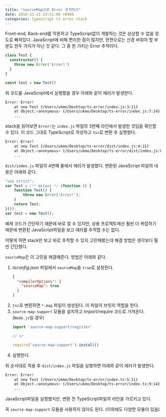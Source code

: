 ```yaml
---
title: "sourceMap으로 Error 추적하기"
date: 2018-11-21 23:51:00 +0900
categories: typescript ts error stack
---
```


Front-end, Back-end를 막론하고 TypeScript없이 개발하는 것은 상상할 수 없을 정도로 빠져있다. JavaScript에 비해 편리한 점이 많지만, 한편으로는 신경 써줘야 할 부분도 한두 가지가 아닌 것 같다. 그 중 한 가지는 Error 추적이다.

```ts
class Test {
  constructor() {
    throw new Error('Error!')
  }
}

const test = new Test()
```

위 코드를 JavaScript에서 실행했을 경우 아래와 같이 에러가 발생한다.

```bash
Error: Error!
    at new Test (/Users/ukmo/Desktop/ts-error/index.js:3:11)
    at Object.<anonymous> (/Users/ukmo/Desktop/ts-error/index.js:7:14)
    ...
```

stack을 읽어보면 `Error!`는 `index.js` 파일의 3번째 라인에서 발생한 것임을 확인할 수 있다. 이 코드 그대로 TypeScript로 작성하고 `tsc`로 변환 후 실행했다.

```bash
Error: Error!
    at new Test (/Users/ukmo/Desktop/ts-error/dist/index.js:4:15)
    at Object.<anonymous> (/Users/ukmo/Desktop/ts-error/dist/index.js:8:12)
    ...
```

`dist/index.js` 파일의 4번째 줄에서 에러가 발생했다. 변환된 JavaScript 파일의 내용은 아래와 같다.

```ts
"use strict";
var Test = /** @class */ (function () {
    function Test() {
        throw new Error('Error!');
    }
    return Test;
}());
var test = new Test();
```

예제 코드가 간단하기 때문에 바로 알 수 있지만, 상용 프로젝트에선 훨씬 더 복잡하기 때문에 변환된 JavaScript파일을 보고 에러를 추적할 수는 없다.

어떻게 하면 stack만 보고 바로 추적할 수 있지 고민해봤는데 해결 방법은 생각보다 훨씬 간단했다.

`sourceMap`은 이 고민을 해결해준다. 방법은 아래와 같다.

1. *tsconfig.json* 파일에서 `sourceMap`을 `true`로 설정한다. 
    ```json
    {
      "compilerOptions": {
        "sourceMap": true
      }
    }
    ```
2. `tsc`로 변환하면 `*.map` 파일이 생성된다. 이 파일이 브릿지 역할을 한다.
3. `source-map-support` 모듈을 설치하고 import/require 코드로 가져온다. (`Node.js`일 경우)
    ```ts
    import 'source-map-support/register'

    // or

    require('source-map-support').install()
    ```
4. 실행한다.



위 순서대로 적용 후 `dist/index.js` 파일을 실행하면 아래와 같이 에러가 발생한다.

```bash
Error: Error!
    at new Test (/Users/ukmo/Desktop/ts-error/index.ts:5:11)
    at Object.<anonymous> (/Users/ukmo/Desktop/ts-error/index.ts:9:14)
    ...
```

JavaScript파일을 실행했지만, 변환 전 TypeScript파일의 라인을 가르키고 있다.

꼭 `source-map-support` 모듈을 사용하지 않아도 된다. (이외에도 다양한 모듈이 있음)
